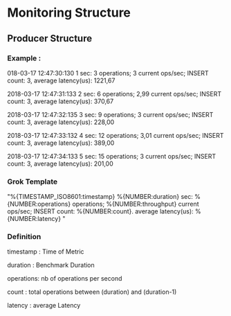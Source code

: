 # Monitoring Structure 

## Producer Structure

### Example :

018-03-17 12:47:30:130 1 sec: 3 operations; 3 current ops/sec; INSERT count: 3, average latency(us): 1221,67 

2018-03-17 12:47:31:133 2 sec: 6 operations; 2,99 current ops/sec; INSERT count: 3, average latency(us): 370,67 

2018-03-17 12:47:32:135 3 sec: 9 operations; 3 current ops/sec; INSERT count: 3, average latency(us): 228,00 

2018-03-17 12:47:33:132 4 sec: 12 operations; 3,01 current ops/sec; INSERT count: 3, average latency(us): 389,00 

2018-03-17 12:47:34:133 5 sec: 15 operations; 3 current ops/sec; INSERT count: 3, average latency(us): 201,00

###  Grok Template

"%{TIMESTAMP_ISO8601:timestamp} %{NUMBER:duration} sec: %{NUMBER:operations} operations; %{NUMBER:throughput} current ops/sec; INSERT count: %{NUMBER:count}. average latency\(us\): %{NUMBER:latency} "

###  Definition

timestamp : Time of Metric

duration  : Benchmark Duration

operations: nb of operations per second

count     : total operations between (duration) and (duration-1) 

latency   : average Latency 